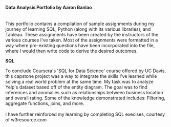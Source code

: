 
<b>Data Analysis Portfolio by Aaron Banlao</b><br>
<br>
<br>
This portfolio contains a compilation of sample assignments during my journey of learning SQL, Python (along with its various libraries), and Tableau. These assignments have been created by the instructors of the various courses I've taken. Most of the assignments were formatted in a way where pre-existing questions have been incorporated into the file, where I would then write code to derive the desired outcomes. 

<b>SQL</b>

To conclude Coursera's 'SQL for Data Science' course offered by UC Davis, this capstone project was a way to integrate the skills I've learned while solving a real world problem at the same time. My task was to analyze Yelp's dataset based off of the entity diagram. The goal was to find inferences and anomalies such as relationships between business location and overall rating. Some of the knowledge demonstrated includes: Filtering, aggregate functions, joins, and more.<br>
<br>
I have further reinforced my learning by completing SQL execises, courtesy of w3resource.com

